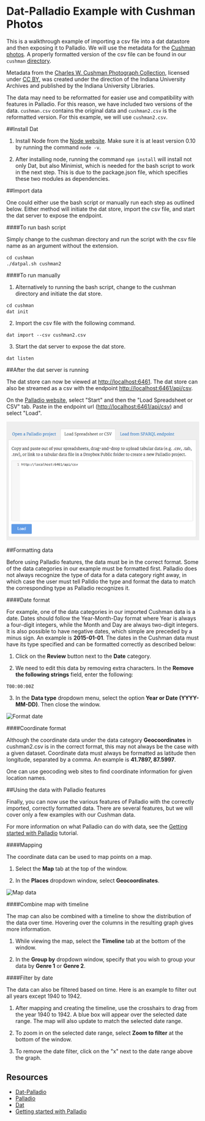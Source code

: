 # Dat-Palladio Example with Cushman Photos

This is a walkthrough example of importing a csv file into a dat datastore and then exposing it to Palladio. We will use the metadata for the [Cushman photos](https://github.com/iulibdcs/cushman_photos). A properly formatted version of the csv file can be found in our `cushman` [directory](https://github.com/moniker001/dat-pal/tree/master/cushman).

Metadata from the [Charles W. Cushman Photograph Collection](http://webapp1.dlib.indiana.edu/cushman/), licensed under [CC BY](http://creativecommons.org/licenses/by/4.0/deed.en_US), was created under the direction of the Indiana University Archives and published by the Indiana University Libraries.

The data may need to be reformatted for easier use and compatibility with features in Palladio. For this reason, we have included two versions of the data. `cushman.csv` contains the original data and `cushman2.csv` is the reformatted version. For this example, we will use `cushman2.csv`.

##Install Dat

1) Install Node from the [Node website](https://nodejs.org/). Make sure it is at least version 0.10 by running the command ```node -v```.

2) After installing node, running the command ```npm install``` will install not only Dat, but also Minimist, which is needed for the bash script to work in the next step. This is due to the package.json file, which specifies these two modules as dependencies.

##Import data

One could either use the bash script or manually run each step as outlined below. Either method will initiate the dat store, import the csv file, and start the dat server to expose the endpoint.

####To run bash script

Simply change to the cushman directory and run the script with the csv file name as an argument without the extension.

```
cd cushman
./datpal.sh cushman2
```

####To run manually

1) Alternatively to running the bash script, change to the cushman directory and initiate the dat store.

```
cd cushman
dat init
```

2) Import the csv file with the following command.

```
dat import --csv cushman2.csv
```

3) Start the dat server to expose the dat store.

```
dat listen
```

##After the dat server is running

The dat store can now be viewed at [http://localhost:6461](http://localhost:6461). The dat store can also be streamed as a csv with the endpoint [http://localhost:6461/api/csv](http://localhost:6461/api/csv).

On the [Palladio website](http://palladio.designhumanities.org/), select "Start" and then the "Load Spreadsheet or CSV" tab. Paste in the endpoint url ([http://localhost:6461/api/csv](http://localhost:6461/api/csv)) and select "Load".

![Palladio upload demo](https://github.com/moniker001/dat-pal/blob/master/resources/palladiodemo.png)

##Formatting data

Before using Palladio features, the data must be in the correct format. Some of the data categories in our example must be formatted first. Palladio does not always recognize the type of data for a data category right away, in which case the user must tell Palldio the type and format the data to match the corresponding type as Palladio recognizes it.

####Date format

For example, one of the data categories in our imported Cushman data is a date. Dates should follow the Year-Month-Day format where Year is always a four-digit integers, while the Month and Day are always two-digit integers. It is also possible to have negative dates, which simple are preceded by a minus sign. An example is **2015-01-01**. The dates in the Cushman data must have its type specified and can be formatted correctly as described below:

1) Click on the **Review** button next to the **Date** category.

2) We need to edit this data by removing extra characters. In the **Remove the following strings** field, enter the following:

```
T00:00:00Z
```

3) In the **Data type** dropdown menu, select the option **Year or Date (YYYY-MM-DD)**. Then close the window.

![Format date](http://miriamposner.com/blog/wp-content/uploads/2014/11/media_1416796422140.png)

####Coordinate format

Although the coordinate data under the data category **Geocoordinates** in cushman2.csv is in the correct format, this may not always be the case with a given dataset. Coordinate data must always be formatted as latitude then longitude, separated by a comma. An example is **41.7897, 87.5997**.

One can use geocoding web sites to find coordinate information for given location names.


##Using the data with Palladio features

Finally, you can now use the various features of Palladio with the correctly imported, correctly formatted data. There are several features, but we will cover only a few examples with our Cushman data.

For more information on what Palladio can do with data, see the [Getting started with Palladio](http://miriamposner.com/blog/getting-started-with-palladio/) tutorial.

####Mapping

The coordinate data can be used to map points on a map.

1) Select the **Map** tab at the top of the window.

2) In the **Places** dropdown window, select **Geocoordinates**.

![Map data](http://miriamposner.com/blog/wp-content/uploads/2014/11/media_1416796647906.png)

####Combine map with timeline

The map can also be combined with a timeline to show the distribution of the data over time. Hovering over the columns in the resulting graph gives more information.

1) While viewing the map, select the **Timeline** tab at the bottom of the window.

2) In the **Group by** dropdown window, specify that you wish to group your data by **Genre 1** or **Genre 2**.

####Filter by date

The data can also be filtered based on time. Here is an example to filter out all years except 1940 to 1942.

1) After mapping and creating the timeline, use the crosshairs to drag from the year 1940 to 1942. A blue box will appear over the selected date range. The map will also update to match the selected date range.

2) To zoom in on the selected date range, select **Zoom to filter** at the bottom of the window.

3) To remove the date filter, click on the "x" next to the date range above the graph.

## Resources
* [Dat-Palladio](https://github.com/rcc-uchicago/dat-palladio)
* [Palladio](http://palladio.designhumanities.org) 
* [Dat](http://dat-data.com/)
* [Getting started with Palladio](http://miriamposner.com/blog/getting-started-with-palladio/)
